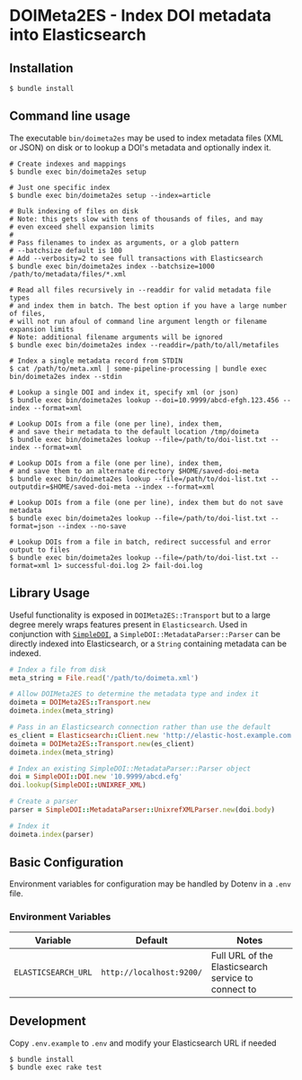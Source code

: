 # DOIMeta2ES - Index DOI metadata into Elasticsearch

## Installation
```shell
$ bundle install
```

## Command line usage
The executable `bin/doimeta2es` may be used to index metadata files (XML or
JSON) on disk or to lookup a DOI's metadata and optionally index it.

```shell
# Create indexes and mappings
$ bundle exec bin/doimeta2es setup

# Just one specific index
$ bundle exec bin/doimeta2es setup --index=article

# Bulk indexing of files on disk
# Note: this gets slow with tens of thousands of files, and may
# even exceed shell expansion limits
#
# Pass filenames to index as arguments, or a glob pattern
# --batchsize default is 100
# Add --verbosity=2 to see full transactions with Elasticsearch
$ bundle exec bin/doimeta2es index --batchsize=1000 /path/to/metadata/files/*.xml

# Read all files recursively in --readdir for valid metadata file types
# and index them in batch. The best option if you have a large number of files,
# will not run afoul of command line argument length or filename expansion limits
# Note: additional filename arguments will be ignored
$ bundle exec bin/doimeta2es index --readdir=/path/to/all/metafiles

# Index a single metadata record from STDIN
$ cat /path/to/meta.xml | some-pipeline-processing | bundle exec bin/doimeta2es index --stdin

# Lookup a single DOI and index it, specify xml (or json)
$ bundle exec bin/doimeta2es lookup --doi=10.9999/abcd-efgh.123.456 --index --format=xml

# Lookup DOIs from a file (one per line), index them,
# and save their metadata to the default location /tmp/doimeta
$ bundle exec bin/doimeta2es lookup --file=/path/to/doi-list.txt --index --format=xml

# Lookup DOIs from a file (one per line), index them,
# and save them to an alternate directory $HOME/saved-doi-meta
$ bundle exec bin/doimeta2es lookup --file=/path/to/doi-list.txt --outputdir=$HOME/saved-doi-meta --index --format=xml

# Lookup DOIs from a file (one per line), index them but do not save metadata
$ bundle exec bin/doimeta2es lookup --file=/path/to/doi-list.txt --format=json --index --no-save

# Lookup DOIs from a file in batch, redirect successful and error output to files
$ bundle exec bin/doimeta2es lookup --file=/path/to/doi-list.txt --format=xml 1> successful-doi.log 2> fail-doi.log
```

## Library Usage
Useful functionality is exposed in `DOIMeta2ES::Transport` but to a large degree
merely wraps features present in `Elasticsearch`. Used in conjunction with
[`SimpleDOI`](https://github.com/UMNLibraries/simpledoi-ruby), a
`SimpleDOI::MetadataParser::Parser` can be directly indexed into Elasticsearch,
or a `String` containing metadata can be indexed.

```ruby
# Index a file from disk
meta_string = File.read('/path/to/doimeta.xml')

# Allow DOIMeta2ES to determine the metadata type and index it
doimeta = DOIMeta2ES::Transport.new
doimeta.index(meta_string)

# Pass in an Elasticsearch connection rather than use the default
es_client = Elasticsearch::Client.new 'http://elastic-host.example.com:9200'
doimeta = DOIMeta2ES::Transport.new(es_client)
doimeta.index(meta_string)

# Index an existing SimpleDOI::MetadataParser::Parser object
doi = SimpleDOI::DOI.new '10.9999/abcd.efg'
doi.lookup(SimpleDOI::UNIXREF_XML)

# Create a parser
parser = SimpleDOI::MetadataParser::UnixrefXMLParser.new(doi.body)

# Index it
doimeta.index(parser)
```

## Basic Configuration
Environment variables for configuration may be handled by Dotenv in a `.env`
file.

### Environment Variables
Variable                     | Default                  | Notes
-------------                | -------                  | -----
`ELASTICSEARCH_URL`          | `http://localhost:9200/` | Full URL of the Elasticsearch service to connect to

## Development
Copy `.env.example` to `.env` and modify your Elasticsearch URL if needed
```
$ bundle install
$ bundle exec rake test
```
